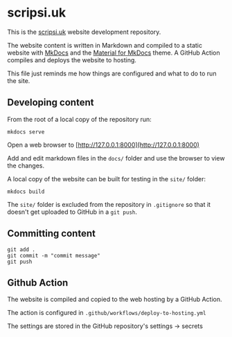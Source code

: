 # scripsi.uk

This is the [scripsi.uk](http://scripsi.uk) website development repository.

The website content is written in Markdown and compiled to a static website with [MkDocs](https://www.mkdocs.org/) and the [Material for MkDocs](https://squidfunk.github.io/mkdocs-material/) theme. A GitHub Action compiles and deploys the website to hosting.

This file just reminds me how things are configured and what to do to run the site.

## Developing content

From the root of a local copy of the repository run:

``` shell
mkdocs serve
```

Open a web browser to [http://127.0.0.1:8000](http://127.0.0.1:8000)

Add and edit markdown files in the `docs/` folder and use the browser to view the changes.

A local copy of the website can be built for testing in the `site/` folder:

``` shell
mkdocs build
```

 The `site/` folder is excluded from the repository in `.gitignore` so that it doesn't get uploaded to GitHub in a `git push`.

## Committing content

``` shell
git add .
git commit -m "commit message"
git push
```

## Github Action

The website is compiled and copied to the web hosting by a GitHub Action.

The action is configured in `.github/workflows/deploy-to-hosting.yml`

The settings are stored in the GitHub repository's settings -> secrets
